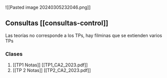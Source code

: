 ![[Pasted image 20240305232046.png]]

## Consultas [[consultas-control]]


Las teorías no corresponde a los TPs, hay filminas que se extienden varios TPs

### Clases
1. [[TP1 Notas]] [[TP1_CA2_2023.pdf]]
2. [[TP 2 Notas]] [[TP2_CA2_2023.pdf]]